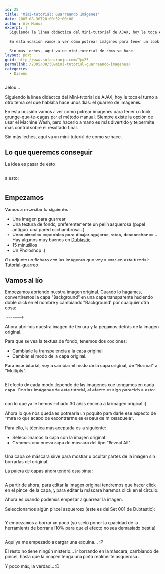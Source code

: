 ```yaml
---
id: 25
title: 'Mini-tutorial: Guarreando Imágenes'
date: 2005-08-30T20:00:52+00:00
author: Ale Muñoz
excerpt: |
  Siguiendo la línea didáctica del Mini-tutorial de AJAX, hoy le toca el turno a otro tema del que hablaba hace unos días: el guarreo de imágenes.
  
  En esta ocasión vamos a ver cómo potrear imágenes para tener un look grunge-que-te-cagas por el método manual. Siempre existe la opción de usar el Machine Wash, pero hacerlo a mano es más divertido y te permite más control sobre el resultado final.
  
  Sin más leches, aquí va un mini-tutorial de cómo se hace.
layout: post
guid: http://www.sofanaranja.com/?p=25
permalink: /2005/08/30/mini-tutorial-guarreando-imagenes/
categories:
  - Diseño
---
```

Jelou...

Siguiendo la línea didáctica del Mini-tutorial de AJAX, hoy le toca el turno a otro tema del que hablaba hace unos días: el guarreo de imágenes.

En esta ocasión vamos a ver cómo potrear imágenes para tener un look grunge-que-te-cagas por el método manual. Siempre existe la opción de usar el Machine Wash, pero hacerlo a mano es más divertido y te permite más control sobre el resultado final.

Sin más leches, aquí va un mini-tutorial de cómo se hace.


## Lo que queremos conseguir ##

La idea es pasar de esto:

<img src='/images/050830001.jpg' alt='' />

a esto:

<img src='/images/050830002.jpg' alt='' />


## Empezamos ##

Vamos a necesitar lo siguiente:

  * Una imagen para guarrear
  * Una textura de fondo, preferentemente un pelín asquerosa (papel antiguo, una pared cochambrosa...)
  * Unos pinceles especiales para dibujar agujeros, rotos, desconchones... Hay algunos muy buenos en [Dubtastic][1]
  * 15 minutillos
  * Un Photoshop :)

Os adjunto un fichero con las imágenes que voy a usar en este tutorial: [Tutorial-guarreo][2]


## Vamos al lío ##

Empezamos abriendo nuestra imagen original. Cuando lo hagamos, convertiremos la capa "Background" en una capa transparente haciendo doble click en el nombre y cambiando "Background" por cualquier otra cosa:

<img src='/images/050830003.png' alt='' /> ------> <img src='/images/050830004.png' alt='' />

Ahora abrimos nuestra imagen de textura y la pegamos detrás de la imagen original.

Para que se vea la textura de fondo, tenemos dos opciones:

  * Cambiarle la transparencia a la capa original
  * Cambiar el modo de la capa original.

Para este tutorial, voy a cambiar el modo de la capa original, de "Normal" a "Multiply".

<img src='/images/050830005.png' alt='' />

El efecto de cada modo depende de las imagenes que tengamos en cada capa. Con las imágenes de este tutorial, el efecto es algo parecido a esto:

<img src='/images/050830006.jpg' alt='' />

con lo que ya le hemos echado 30 años encima a la imagen original :)

Ahora lo que nos queda es potrearla un poquito para darle ese aspecto de "mira lo que acabo de encontrarme en el baúl de mi bisabuela".

Para ello, la técnica más aceptada es la siguiente:

  * Seleccionamos la capa con la imagen original
  * Creamos una nueva capa de máscara del tipo "Reveal All"

<img src='/images/050830007.jpg' alt='' />

Una capa de máscara sirve para mostrar u ocultar partes de la imagen sin borrarlas del original.

La paleta de capas ahora tendrá esta pinta:

<img src='/images/050830008.png' alt='' />

A partir de ahora, para editar la imagen original tendremos que hacer click en el pincel de la capa, y para editar la máscara haremos click en el círculo.

Ahora es cuando podemos empezar a guarrear la imagen.

Seleccionamos algún pincel asqueroso (este es del Set 001 de Dubtastic):

<img src='/images/050830009.png' alt='' />

Y empezamos a borrar un poco (yo suelo poner la opacidad de la herramienta de borrar al 10% para que el efecto no sea demasiado bestia)

<img src='/images/050830010.png' alt='' />

Aquí ya me empezado a cargar una esquina... :P

El resto no tiene ningún misterio... ir borrando en la máscara, cambiando de pincel, hasta que la imagen tenga una pinta realmente asquerosa...

Y poco más, la verdad... :D


[1]: http://www.dubtastic.com/resources.php
[2]: http://www.sofanaranja.com/images/tutorialguarreo.zip